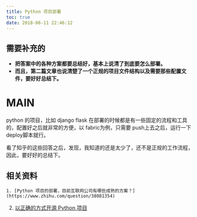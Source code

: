 ```yaml
---
title: Python 项目部署
toc: true
date: 2018-06-11 22:46:12
---
```

## 需要补充的

- **把答案中的各种方案都要总结好，基本上说清了到底要怎么部署。**
- **而且，第二篇文章也说清楚了一个正规的项目文件结构以及需要那些配置文件，要好好总结下。**

[]()

# MAIN

python 的项目，比如 django flask 在部署的时候都是有一些固定的流程和工具的，配置好之后就非常的方便，以 fabric为例，只需要 push上去之后，运行一下 deploy脚本就行。



看了知乎的这些回答之后，发现，我知道的还是太少了，还不是正规的工作流程，因此，要好好的总结下。





## 相关资料


    1. [Python 项目的部署，目前互联网公司有哪些成熟的方案？](https://www.zhihu.com/question/38081354)

  2. [以正确的方式开源 Python 项目](https://www.oschina.net/translate/open-sourcing-a-python-project-the-right-way)
